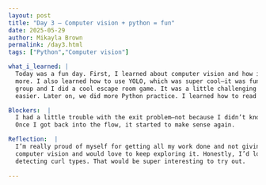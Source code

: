 ```yaml
---
layout: post
title: "Day 3 – Computer vision + python = fun"
date: 2025-05-29
author: Mikayla Brown
permalink: /day3.html
tags: ["Python","Computer vision"]

what_i_learned: |
  Today was a fun day. First, I learned about computer vision and how it's used in a lot of everyday things like speed cameras, Face ID, and 
  more. I also learned how to use YOLO, which was super cool—it was fun seeing things in my photos actually get detected. After that, my project 
  group and I did a cool escape room game. It was a little challenging at first, but after the third puzzle, things started to click and got 
  easier. Later on, we did more Python practice. I learned how to read files and got some solid practice in.

Blockers:  |
  I had a little trouble with the exit problem—not because I didn’t know how to do it, but just because I haven’t touched that topic in a while. 
  Once I got back into the flow, it started to make sense again.

Reflection:  |
  I’m really proud of myself for getting all my work done and not giving up, even when things were tough. I actually really enjoyed working with 
  computer vision and would love to keep exploring it. Honestly, I’d love to do something with it that connects to music—or even something like 
  detecting curl types. That would be super interesting to try out.
  
---
```


